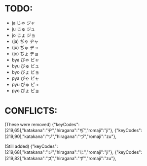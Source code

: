 # TODO:
- ja じゃ ジャ
- ju じゅ ジュ
- jo じょ ジョ
- (ja) ぢゃ ヂャ
- (ju) ぢゅ ヂュ
- (jo) ぢょ ヂョ
- bya びゃ ビャ
- byu びゅ ビュ
- byo びょ ビョ
- pya ぴゃ ピャ
- pyu ぴゅ ピュ
- pyo ぴょ ピョ

# CONFLICTS:

(These were removed)
{"keyCodes":[219,65],"katakana":"ヂ","hiragana":"ぢ","romaji":"ji"},
{"keyCodes":[219,90],"katakana":"ヅ","hiragana":"づ","romaji":"zu"},

(Still added)
{"keyCodes":[219,68],"katakana":"ジ","hiragana":"じ","romaji":"ji"},
{"keyCodes":[219,82],"katakana":"ズ","hiragana":"ず","romaji":"zu"},
